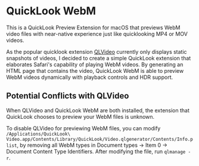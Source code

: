 # QuickLook WebM

This is a QuickLook Preview Extension for macOS that previews WebM video files with near-native experience just like quicklooking MP4 or MOV videos.

As the popular quicklook extension [QLVideo](https://github.com/Marginal/QLVideo) currently only displays static snapshots of videos, I decided to create a simple QuickLook extension that elaborates Safari's capability of playing WebM videos. By generating an HTML page that contains the video, QuickLook WebM is able to preview WebM videos dynamically with playback controls and HDR support.

## Potential Conflicts with QLVideo

When QLVideo and QuickLook WebM are both installed, the extension that QuickLook chooses to preview your WebM files is unknown.

To disable QLVideo for previewing WebM files, you can modify `/Applications/QuickLook\ Video.app/Contents/Library/QuickLook/Video.qlgenerator/Contents/Info.plist`, by removing all WebM types in Document types -> Item 0 -> Document Content Type Identifiers. After modifying the file, run `qlmanage -r`.
